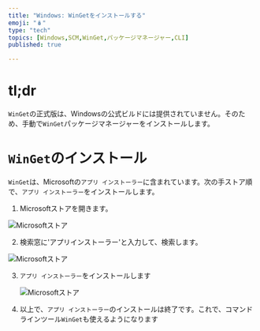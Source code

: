 ```yaml
---
title: "Windows: WinGetをインストールする"
emoji: "🪆"
type: "tech"
topics: [Windows,SCM,WinGet,パッケージマネージャー,CLI]
published: true

---
```


# tl;dr

``WinGet``の正式版は、Windowsの公式ビルドには提供されていません。そのため、手動で``WinGet``パッケージマネージャーをインストールします。

# ``WinGet``のインストール

``WinGet``は、Microsoftの``アプリ インストーラー``に含まれています。次の手ストア順で、``アプリ インストーラー``をインストールします。

1.  Microsoftストアを開きます。

   ![Microsoftストア](https://i.imgur.com/A2IURwg.jpg)



2.  検索窓に'アプリインストーラー'と入力して、検索します。

   ![Microsoftストア](https://i.imgur.com/EYErtsw.jpg)



3. ``アプリ インストーラー``をインストールします

   ![Microsoftストア](https://i.imgur.com/VJOOa95.jpg)



4. 以上で、``アプリ インストーラー``のインストールは終了です。これで、コマンドラインツール``WinGet``も使えるようになります



